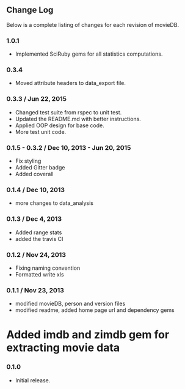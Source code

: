 ## Change Log
Below is a complete listing of changes for each revision of movieDB.

### 1.0.1
* Implemented SciRuby gems for all statistics computations.

### 0.3.4
* Moved attribute headers to data_export file.

### 0.3.3 / Jun 22, 2015
* Changed test suite from rspec to unit test.
* Updated the README.md with better instructions.
* Applied OOP design for base code.
* More test unit code.

### 0.1.5 - 0.3.2 / Dec 10, 2013 - Jun 20, 2015
* Fix styling
* Added Gitter badge
* Added coverall

### 0.1.4 /  Dec 10, 2013
* more changes to data_analysis

### 0.1.3 / Dec 4, 2013
* Added range stats
* added the travis CI

### 0.1.2 / Nov 24, 2013
* Fixing naming convention
* Formatted write xls

### 0.1.1 / Nov 23, 2013
* modified movieDB, person and version files
* modified readme, added home page url and dependency gems
# Added imdb and zimdb gem for extracting movie data

### 0.1.0
* Initial release.
